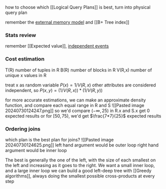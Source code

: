 how to choose which [[Logical Query Plans]] is best, turn into physical query plan

remember the [external memory model](Evaluating%20Query%20Performance) and [[B+ Tree index]]

### Stats review
remember [[Expected value]], [independent events](Probability-independent%20events%20+%20Mutual%20exclusive) 

### Cost estimation
T(R) number of tuples in R
B(R) number of blocks in R
V(R,x) number of unique x values in R

treat x as random variable
$P(x) = 1/V(R,x)$
other attributes are considered independent, so $P(x,y) = (1/V(R,x)) * (1/V(R,y))$

for more accurate estimations, we can make an approximate density function, and compare each equal range in R and S
![[Pasted image 20240730124247.png]]
so we'd compare $(-\infty, 25)$ in R.x and S.x get 0 expected results
or for $[50, 75)$, we'd get $\frac{7*7}{25}$ expected results

### Ordering joins

which plan is the best plan for joins?
![[Pasted image 20240730124625.png]]
left hand argument would be outer loop
right hand argument would be inner loop

The best is generally the one of the left, with the size of each smallest on the left and increasing as it goes to the right.
We want a small inner loop, and a large inner loop
we can build a good left-deep tree with [[Greedy algorithms]], always doing the smallest possible cross-products at every step